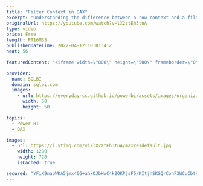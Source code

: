 ```yaml
---
title: "Filter Context in DAX"
excerpt: "Understanding the difference between a row context and a filter context is the first and most important concept to learn to use DAX correctly. This video introduces the filter context.\r Article and download: https://sql.bi/747800?aff=yt\r \r How to learn DAX: https://www.sqlbi.com/guides/dax/?aff=yt\r The"
originalUrl: https://youtube.com/watch?v=lX2ztEh3tuA
type: video
price: Free
length: PT16M3S
publishedDateTime: 2022-04-12T10:01:41Z
heat: 56

featuredContent: "<iframe width=\"800\" height=\"500\" frameborder=\"0\" src=\"https://www.youtube.com/embed/lX2ztEh3tuA\" allow=\"accelerometer; autoplay; encrypted-media; gyroscope; picture-in-picture\" allowfullscreen></iframe>"

provider:
  name: SQLBI
  domain: sqlbi.com
  images:
    - url: https://everyday-cc.github.io/powerbi/assets/images/organizations/sqlbi.com-50x50.jpg
      width: 50
      height: 50

topics:
  - Power BI
  - DAX

images:
  - url: https://i.ytimg.com/vi/lX2ztEh3tuA/maxresdefault.jpg
    width: 1280
    height: 720
    isCached: true

secured: "YFiX9napWKA5jmx46G+ahxOJbHwC4k2OKPjsF5/KItjhSKGQrCohF3WCuCbtHqaeg+vkJ3SNcH9H8/tApulDLLkUL2ab6cRLsJJSK6Qy3NFs+c2qZuUUihIm6qoA+5DPSBuZDayeeCwx8/0i+9HRHxR/3jdzgI0n7LyDVT+2CsbyBUNOLwlXsw+84cdbgHemT2h0h56jLlMbM5duRxdoN9AuSEoOLOHMit8ZFE7A7v5Khys2TUVb2nsgnlrZtoEwQ38pxTJaGmz+Zn/rMaEt7IhfTe9osQEvqe3NceaPGpbvw6/vudFI18GrSaKES9G61uJT6T6QwPwd3tST8RqmiCgPh3A9VVvmUikXBMaOrE1FCLrCPsGjFVss+axnrCEZ7i4xEudjP5Ga92xN6A7i/klv7ZMhEdpz3SOs+KFXLKo=;q0/m4iiR/q430JFZRwxcFA=="
---
```


